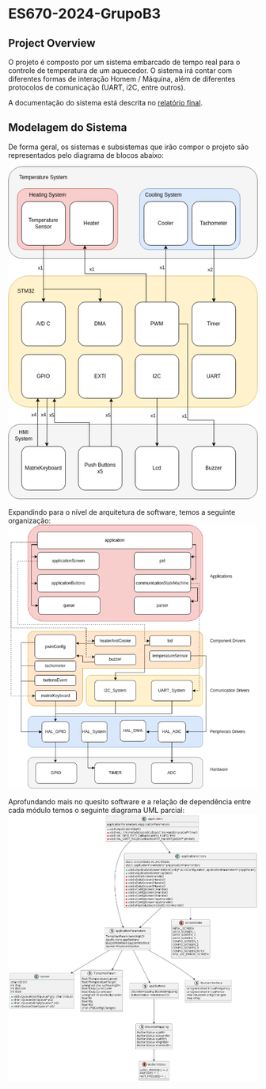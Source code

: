 # ES670-2024-GrupoB3

## Project Overview

O projeto é composto por um sistema embarcado de tempo real para o controle de temperatura de um aquecedor. O sistema irá contar com diferentes formas de interação Homem / Máquina, além de 
diferentes protocolos de comunicação (UART, i2C, entre outros). 

A documentação do sistema está descrita no [relatório final](./ES670B_Projeto_Final.pdf).

## Modelagem do Sistema

De forma geral, os sistemas e subsistemas que irão compor o projeto são representados pelo diagrama de blocos abaixo:

![Diagrama de Blocos](Docs/Diagrama_Blocos_ES670B.drawio.png)

Expandindo para o nível de arquitetura de software, temos a seguinte organização:
![Diagrama de Blocos](Docs/DIAGRAMA-CAMADAS.png)

Aprofundando mais no quesito software e a relação de dependência entre cada módulo temos o seguinte diagrama UML parcial:
![Diagrama de Blocos](Docs/UML.png)